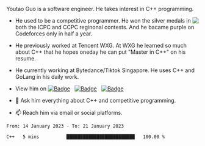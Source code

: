 Youtao Guo is a software engineer. He takes interest in C++ programming.
  
<img align=right src="https://github-readme-stats.vercel.app/api/top-langs/?username=coyorkdow&theme=dark&layout=compact" />

- He used to be a competitive programmer. He won the silver medals in both the ICPC and CCPC reginonal contests. And he bacame purple on Codeforces only in half a year.

- He previously worked at Tencent WXG. At WXG he learned so much about C++ that he hopes oneday he can put "Master in C++" on his resume.

- He currently working at Bytedance/Tiktok Singapore. He uses C++ and GoLang in his daily work.

- View him on [![Badge](https://img.shields.io/badge/Linkedin-0A66C2?style=flat&logo=linkedin&logoColor=white)](https://www.linkedin.com/in/youtaoguo/) &nbsp; [![Badge](https://img.shields.io/badge/StackOverflow-F58025?style=flat&logo=stackoverflow&logoColor=white)](https://stackoverflow.com/users/11139119/youtao-guo) &nbsp; [![Badge](https://cp-logo.vercel.app/codeforces/coyorkdow)](https://codeforces.com/profile/coyorkdow)

- 💬 Ask him everything about C++ and competitive programming.

- 📫 Reach him via email or social platforms.

<!--START_SECTION:waka-->

```text
From: 14 January 2023 - To: 21 January 2023

C++   5 mins          █████████████████████████   100.00 %
```

<!--END_SECTION:waka-->

<!--
**coyorkdow/coyorkdow** is a ✨ _special_ ✨ repository because its `README.md` (this file) appears on your GitHub profile.

Here are some ideas to get you started:

- 🔭 I’m currently working on ...
- 🌱 I’m currently learning ...
- 👯 I’m looking to collaborate on ...
- 🤔 I’m looking for help with ...
- 💬 Ask me about ...
- 📫 How to reach me: ...
- 😄 Pronouns: ...
- ⚡ Fun fact: ...
-->
